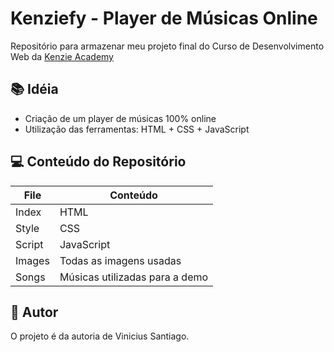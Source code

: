# Kenziefy - Player de Músicas Online

Repositório para armazenar meu projeto final do Curso de Desenvolvimento Web da [Kenzie Academy](https://www.kenzie.com.br/?utm_source=adwords&utm_campaign=20796675275&utm_term=kenzie%20academy&utm_medium=google-ads&hsa_cam=20796675275&hsa_grp=156447214072&hsa_ad=681849405736&gad_source=1&gclid=Cj0KCQjwir2xBhC_ARIsAMTXk87BaGM1Q452E0rZCc2nKdFNMH47qx4CuSJSL8uQnLTiPQGFB5WzAg4aAlZ2EALw_wcB)

## 📚 Idéia
- Criação de um player de músicas 100% online
- Utilização das ferramentas: HTML + CSS + JavaScript

## 💻 Conteúdo do Repositório

| File | Conteúdo |
|-------|--------|
|Index | HTML |
|Style | CSS |
| Script | JavaScript|
|Images | Todas as imagens usadas|
|Songs | Músicas utilizadas para a demo |

## 👤 Autor

O projeto é da autoria de Vinicius Santiago.
